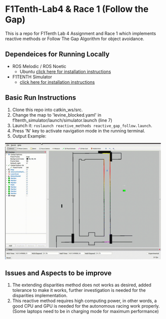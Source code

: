 # F1Tenth-Lab4 & Race 1 (Follow the Gap)
This is a repo for F1Tenth Lab 4 Assignment and Race 1 which implements reactive methods or Follow The Gap Algorithm for object avoidance.

## Dependeices for Running Locally
* ROS Melodic / ROS Noetic
    * Ubuntu [click here for installation instructions](http://wiki.ros.org/melodic/Installation/Ubuntu)
* F1TENTH Simulator
    * [click here for installation instructions](https://f1tenth.readthedocs.io/en/stable/going_forward/simulator/index.html)

## Basic Run Instructions

1. Clone this repo into catkin_ws/src.
2. Change the map to 'levine_blocked.yaml' in f1tenth_simulator/launch/simulator.launch (line 7)
3. Launch it: `roslaunch reactive_methods reactive_gap_follow.launch`.
4. Press 'N' key to activate navigation mode in the running terminal.
5. Output Example:

<img src="follow_the_gap.gif"/>

## Issues and Aspects to be improve

1. The extending disparities method does not works as desired, added tolerance to make it works, further investigation is needed for the disparities implementation.
2. This reactive method requires high computing power, in other words, a good CPU and GPU is needed for the autonomous racing work properly. (Some laptops need to be in charging mode for maximum performance)